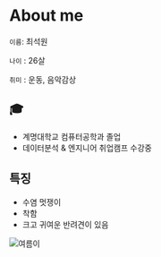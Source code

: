 # About me

`이름`: 최석원

`나이` : 26살

`취미` : 운동, 음악감상

## 🎓
- 계명대학교 컴퓨터공학과 졸업
- 데이터분석 & 엔지니어 취업캠프 수강중


## 특징
- 수염 멋쟁이
- 착함
- 크고 귀여운 반려견이 있음



![여름이](summer.png)